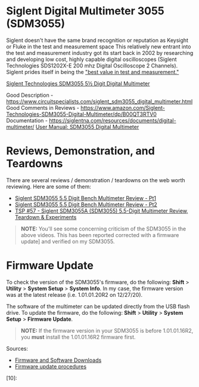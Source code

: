 <!--
Maintainer:   jeffskinnerbox@yahoo.com / www.jeffskinnerbox.me
Version:      0.0.0
-->


# Siglent Digital Multimeter 3055 (SDM3055)
Siglent doesn't have the same brand recognition or reputation as Keysight or Fluke in the test and measurement space
This relatively new entrant into the test and measurement industry got its start back in 2002 by researching and developing low cost, highly capable digital oscilloscopes (Siglent Technologies SDS1202X-E 200 mhz Digital Oscilloscope 2 Channels).
Siglent prides itself in being the ["best value in test and measurement."](https://siglentna.com/about/)

[Siglent Technologies SDM3055 5½ Digit Digital Multimeter](https://siglentna.com/digital-multimeters/sdm3055-5-%C2%BD-digits-dual-display-digital-multimeters/)


Good Description - https://www.circuitspecialists.com/siglent_sdm3055_digital_multimeter.html
Good Comments in Reviews - https://www.amazon.com/Siglent-Technologies-SDM3055-Digital-Multimeter/dp/B00QT3RTV0
Documentation - https://siglentna.com/resources/documents/digital-multimeter/
[User Manual: SDM3055 Digital Multimeter](https://siglentna.com/wp-content/uploads/dlm_uploads/2017/10/SDM3055x_UserManual_UM06035-E02A.pdf)

# Reviews, Demonstration, and Teardowns
There are several reviews / demonstration / teardowns on the web worth reviewing.
Here are some of them:

* [Siglent SDM3055 5.5 Digit Bench Multimeter Review - Pt1](https://www.youtube.com/watch?v=0wXZ5IezdP0)
* [Siglent SDM3055 5.5 Digit Bench Multimeter Review - Pt2](https://www.youtube.com/watch?v=WxnSRGE82cA)
* [TSP #57 - Siglent SDM3055A (SDM3055) 5.5-Digit Multimeter Review, Teardown & Experiments](https://www.youtube.com/watch?v=rmTP-aR3CxQ)

>**NOTE:** You'll see some concerning criticism of the SDM3055 in the above videos.
>This has been reported corrected with a firmware update] and verified on my SDM3055.

# Firmware Update
To check the version of the SDM3055's firmware,
do the following:
**Shift** > **Utility** > **System Setup** > **System Info**.
In my case, the firmware version was at the latest release (i.e. 1.01.01.20R2 on 12/27/20).

The software of the multimeter can be updated directly from the USB flash drive.
To update the firmware, do the following:
**Shift** > **Utility** > **System Setup** > **Firmware Update**.

>**NOTE:** If the firmware version in your SDM3055 is before 1.01.01.16R2,
> you **must** install the 1.01.01.16R2 firmware first.

Sources:

* [Firmware and Software Downloads](https://www.siglenteu.com/service-and-support/firmware-software/digital-multimeters/)
* [Firmware update procedures](https://siglentna.com/wp-content/uploads/dlm_uploads/2017/10/SDM3055x_UserManual_UM06035-E02A.pdf)



[01]:https://www.eevblog.com/forum/testgear/faster-siglent-sdm3055-dmm-firmware/5/?wap2
[02]:
[03]:
[04]:
[05]:
[06]:
[07]:
[08]:
[09]:
[10]:
